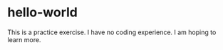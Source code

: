 # hello-world
This is a practice exercise.
I have no coding experience.
I am hoping to learn more. 
